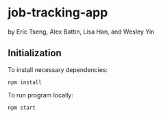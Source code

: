 # job-tracking-app

by Eric Tseng, Alex Battin, Lisa Han, and Wesley Yin  


## Initialization
   To install necessary dependencies:

    npm install

To run program locally:

    npm start
